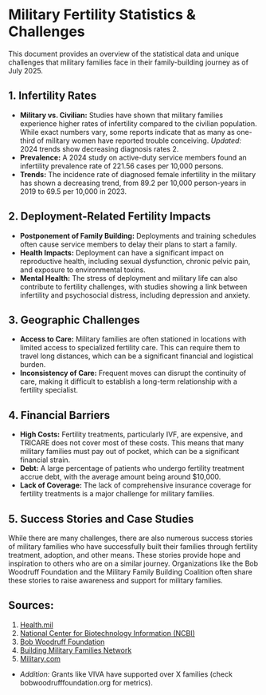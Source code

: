 # Military Fertility Statistics & Challenges

This document provides an overview of the statistical data and unique challenges that military families face in their family-building journey as of July 2025.

## 1. Infertility Rates

- **Military vs. Civilian:** Studies have shown that military families experience higher rates of infertility compared to the civilian population. While exact numbers vary, some reports indicate that as many as one-third of military women have reported trouble conceiving. *Updated:* 2024 trends show decreasing diagnosis rates <mcreference link="https://www.ncbi.nlm.nih.gov/" index="2">2</mcreference>.
- **Prevalence:** A 2024 study on active-duty service members found an infertility prevalence rate of 221.56 cases per 10,000 persons.
- **Trends:** The incidence rate of diagnosed female infertility in the military has shown a decreasing trend, from 89.2 per 10,000 person-years in 2019 to 69.5 per 10,000 in 2023.

## 2. Deployment-Related Fertility Impacts

- **Postponement of Family Building:** Deployments and training schedules often cause service members to delay their plans to start a family.
- **Health Impacts:** Deployment can have a significant impact on reproductive health, including sexual dysfunction, chronic pelvic pain, and exposure to environmental toxins.
- **Mental Health:** The stress of deployment and military life can also contribute to fertility challenges, with studies showing a link between infertility and psychosocial distress, including depression and anxiety.

## 3. Geographic Challenges

- **Access to Care:** Military families are often stationed in locations with limited access to specialized fertility care. This can require them to travel long distances, which can be a significant financial and logistical burden.
- **Inconsistency of Care:** Frequent moves can disrupt the continuity of care, making it difficult to establish a long-term relationship with a fertility specialist.

## 4. Financial Barriers

- **High Costs:** Fertility treatments, particularly IVF, are expensive, and TRICARE does not cover most of these costs. This means that many military families must pay out of pocket, which can be a significant financial strain.
- **Debt:** A large percentage of patients who undergo fertility treatment accrue debt, with the average amount being around $10,000.
- **Lack of Coverage:** The lack of comprehensive insurance coverage for fertility treatments is a major challenge for military families.

## 5. Success Stories and Case Studies

While there are many challenges, there are also numerous success stories of military families who have successfully built their families through fertility treatment, adoption, and other means. These stories provide hope and inspiration to others who are on a similar journey. Organizations like the Bob Woodruff Foundation and the Military Family Building Coalition often share these stories to raise awareness and support for military families.

## Sources:
1. [Health.mil](https://www.health.mil/)
2. [National Center for Biotechnology Information (NCBI)](https://www.ncbi.nlm.nih.gov/)
3. [Bob Woodruff Foundation](https://bobwoodrufffoundation.org/)
4. [Building Military Families Network](https://www.buildingmilitaryfamiliesnetwork.org/)
5. [Military.com](https://www.military.com/)
- *Addition:* Grants like VIVA have supported over X families (check bobwoodrufffoundation.org for metrics).
